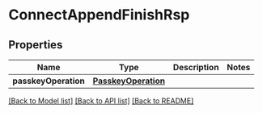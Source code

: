 # ConnectAppendFinishRsp

## Properties
Name | Type | Description | Notes
------------ | ------------- | ------------- | -------------
**passkeyOperation** | [**PasskeyOperation**](PasskeyOperation.md) |  | 

[[Back to Model list]](../README.md#documentation-for-models) [[Back to API list]](../README.md#documentation-for-api-endpoints) [[Back to README]](../README.md)


